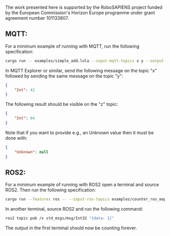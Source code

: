 The work presented here is supported by the RoboSAPIENS project funded by the European Commission's Horizon Europe programme under grant agreement number 101133807.

## MQTT:
For a minimum example of running with MQTT, run the following specification:
```bash
cargo run -- examples/simple_add.lola --input-mqtt-topics x y --output-mqtt-topics z
```
In MQTT Explorer or similar, send the following message on the topic "x" followed by sending the same message on the topic "y":
```json
{
    "Int": 42
}
```
The following result should be visible on the "z" topic:
```json
{
    "Int": 84
}
```

Note that if you want to provide e.g., an Unknown value then it must be done with:
```json
{
    "Unknown": null
}
```

## ROS2:
For a minimum example of running with ROS2 open a terminal and source ROS2. Then run the following specification:
```bash
cargo run --features ros -- --input-ros-topics examples/counter_ros_map.json examples/counter.lola
```
In another terminal, source ROS2 and run the following command:
```bash
ros2 topic pub /x std_msgs/msg/Int32 "{data: 1}"
```
The output in the first terminal should now be counting forever.

